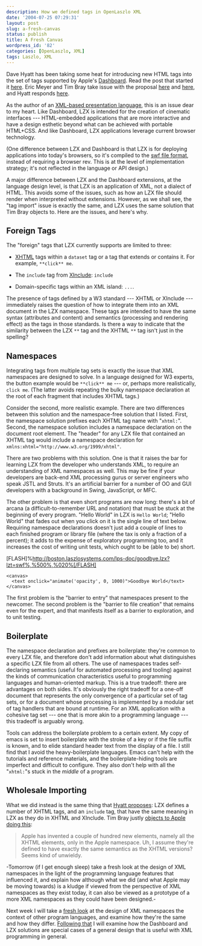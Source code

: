 ```yaml
---
description: How we defined tags in OpenLaszlo XML
date: '2004-07-25 07:29:31'
layout: post
slug: a-fresh-canvas
status: publish
title: A Fresh Canvas
wordpress_id: '82'
categories: [OpenLaszlo, XML]
tags: Laszlo, XML
---
```


Dave Hyatt has been taking some heat for introducing new HTML tags into the set of tags supported by Apple's [Dashboard](http://www.apple.com/macosx/tiger/dashboard.html).  Read the post that started it [here](http://weblogs.mozillazine.org/hyatt/archives/2004_07.html#005913).  Eric Meyer and Tim Bray take issue with the proposal [here](http://www.meyerweb.com/eric/thoughts/2004/07/07/wrapped-in-canvas/) and [here](http://www.tbray.org/ongoing/When/200x/2004/07/12/ExtendingHTML), and Hyatt responds [here](http://weblogs.mozillazine.org/hyatt/archives/2004_07.html#005928).

As the author of an [XML-based presentation language](http://laszlosystems.com/demos/), this is an issue dear to my heart.  Like Dashboard, LZX is intended for the creation of cinematic interfaces --- HTML-embedded applications that are more interactive and have a design esthetic beyond what can be achieved with portable HTML+CSS.  And like Dashboard, LZX applications leverage current browser technology.

(One difference between LZX and Dashboard is that LZX is for deploying applications into today's browsers, so it's compiled to the [swf file format](http://www.openswf.org/), instead of requiring a browser rev.  This is at the level of implementation strategy; it's not reflected in the language or API design.)

A major difference between LZX and the Dashboard extensions, at the language design level, is that LZX is an application of XML, not a dialect of HTML.  This avoids some of the issues, such as how an LZX file should render when interpreted without extensions.  However, as we shall see, the "tag import" issue is exactly the same, and LZX uses the same solution that Tim Bray objects to.  Here are the issues, and here's why.

## Foreign Tags

The "foreign" tags that LZX currently supports are limited to three:

* [XHTML](http://www.w3.org/TR/xhtml1/) tags within a `dataset` tag or a tag that extends or contains it.  For example, `**click** me`.

* The `include` tag from [XInclude](http://www.w3.org/TR/xinclude/): `include`

* Domain-specific tags within an XML island: `...`.

The presence of tags defined by a W3 standard --- XHTML or XInclude --- immediately raises the question of how to integrate them into an XML document in the LZX namespace.  These tags are intended to have the same syntax (attributes and content) and semantics (processing and rendering effect) as the tags in those standards.  Is there a way to indicate that the similarity between the LZX `**` tag and the XHTML `**` tag isn't just in the spelling?

## Namespaces

Integrating tags from multiple tag sets is exactly the issue that XML namespaces are designed to solve.  In a language designed for W3 experts, the button example would be `**click** me` --- or, perhaps more realistically, `click me`.  (The latter avoids repeating the bulky namespace declaration at the root of each fragment that includes XHTML tags.)

Consider the second, more realistic example.  There are two differences between this solution and the namespace-free solution that I listed.  First, the namespace solution prefixes each XHTML tag name with  "`xhtml:`".  Second, the namespace solution includes a namespace declaration on the document root element.  The "header" for any LZX file that contained an XHTML tag would include a namespace declaration for `xmlns:xhtml="http://www.w3.org/1999/xhtml"`.

There are two problems with this solution.  One is that it raises the bar for learning LZX from the developer who understands XML, to require an understanding of XML namespaces as well.  This may be fine if your developers are back-end XML processing gurus or server engineers who speak JSTL and Struts.  It's an artificial barrier for a number of OO and GUI developers with a background in Swing, JavaScript, or MFC.

The other problem is that even short programs are now long: there's a bit of arcana (a difficult-to-remember URL and notation) that must be stuck at the beginning of every program.  "Hello World" in LZX is `Hello World`; "Hello World" that fades out when you click on it is the single line of text below.  Requiring namespace declarations doesn't just add a couple of lines to each finished program or library file (where the tax is only a fraction of a percent); it adds to the expense of exploratory programming too, and it increases the cost of writing unit tests, which ought to be (able to be) short.

[FLASH]%http://boston.laszlosystems.com/lps-doc/goodbye.lzx?lzt=swf%,%500%,%020%[/FLASH]

    <canvas>
      <text onclick="animate('opacity', 0, 1000)">Goodbye World</text>
    </canvas>

The first problem is the "barrier to entry" that namespaces present to the newcomer.  The second problem is the "barrier to file creation" that remains even for the expert, and that manifests itself as a barrier to exploration, and to unit testing.

## Boilerplate

The namespace declaration and prefixes are boilerplate: they're common to every LZX file, and therefore don't add information about what distinguishes a specific LZX file from all others.  The use of namespaces trades self-declaring semantics (useful for automated processing and tooling) against the kinds of communication characteristics useful to programming languages and human-oriented markup.  This is a true tradeoff: there are advantages on both sides.  It's obviously the right tradeoff for a one-off document that represents the only convergence of a particular set of tag sets, or for a document whose processing is implemented by a modular set of tag handlers that are bound at runtime.  For an XML application with a cohesive tag set --- one that is more akin to a programming language --- this tradeoff is arguably wrong.

Tools can address the boilerplate problem to a certain extent.  My copy of emacs is set to insert boilerplate with the stroke of a key or if the file suffix is known, and to elide standard header text from the display of a file.  I still find that I avoid the heavy-boilerplate languages.  Emacs can't help with the tutorials and reference materials, and the boilerplate-hiding tools are imperfect and difficult to configure.  They also don't help with all the "`xhtml:`"s stuck in the _middle_ of a program.

## Wholesale Importing

What we did instead is the same thing that [Hyatt proposes](http://weblogs.mozillazine.org/hyatt/archives/2004_07.html#005951): LZX defines a number of XHTML tags, and an `include` tag, that have the same meaning in LZX as they do in XHTML and XInclude.  Tim Bray justly [objects to Apple doing this](http://tbray.org/ongoing/When/200x/2004/07/12/ExtendingHTML):

> Apple has invented a couple of hundred new elements, namely all the XHTML elements, only in the Apple namespace. Uh, I assume they're defined to have exactly the same semantics as the XHTML versions? Seems kind of unwieldy.

-Tomorrow (if I get enough sleep) take a fresh look at the design of XML namespaces in the light of the programming language features that influenced it, and explain how although what we did (and what Apple may be moving towards) is a kludge if viewed from the perspective of XML namespaces as they exist today, it can also be viewed as a prototype of a more XML namespaces as they could have been designed.-

Next week I will take a [fresh look](/2004/08/xml-namespace-reviewed.html) at the design of XML namespaces the context of other program languages, and examine how they're the same and how they differ.  [Following that](/2004/08/unqualified-imports-for-xml) I will examine how the Dashboard and LZX solutions are special cases of a general design that is useful with XML programming in general.
